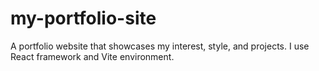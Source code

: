 # my-portfolio-site
A portfolio website that showcases my interest, style, and projects. I use React framework and Vite environment.
